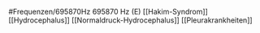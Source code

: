 #Frequenzen/695870Hz
695870 Hz (E)
[[Hakim-Syndrom]]
[[Hydrocephalus]]
[[Normaldruck-Hydrocephalus]]
[[Pleurakrankheiten]]
